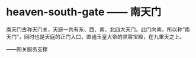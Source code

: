 # heaven-south-gate —— 南天门
南天门古称天门关，天庭一共有东、西、南、北四大天门。此门向南，所以称“南天门”，同时也是天庭的正门入口，直通玉皇大帝的灵霄宝殿，在九重天之上。

——网关服务支撑
